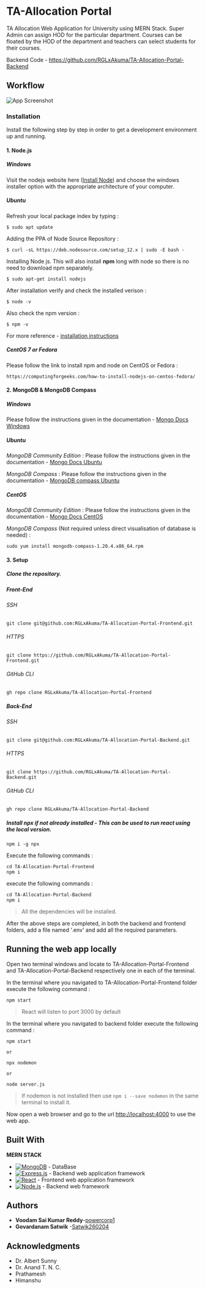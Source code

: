 # TA-Allocation Portal

TA Allocation Web Application for University using MERN Stack. Super Admin can assign HOD for the particular department. Courses can be floated by the HOD of the department and teachers can select students for their courses.

Backend Code - https://github.com/RGLxAkuma/TA-Allocation-Portal-Backend

## Workflow

![App Screenshot](https://i.postimg.cc/Qx8h33ps/Drawing2-Model.png)

### Installation

Install the following step by step in order to get a development environment up and running.

#### 1. Node.js

##### Windows

Visit the nodejs website here ([Install Node](https://nodejs.org/en/download/)) and choose the windows installer option
with the appropriate architecture of your computer.

##### Ubuntu

Refresh your local package index by typing :

```
$ sudo apt update
```

Adding the PPA of Node Source Repository :

```
$ curl -sL https://deb.nodesource.com/setup_12.x | sudo -E bash -
```

Installing Node js. This will also install **npm** long with node so there is no need to download npm separately.

```
$ sudo apt-get install nodejs
```

After installation verify and check the installed verison :

```
$ node -v
```

Also check the npm version :

```
$ npm -v
```

For more reference - [installation instructions](https://tecadmin.net/install-latest-nodejs-npm-on-ubuntu/)

##### CentOS 7 or Fedora

Please follow the link to install npm and node on CentOS or Fedora :

```
https://computingforgeeks.com/how-to-install-nodejs-on-centos-fedora/
```

#### 2. MongoDB & MongoDB Compass

##### Windows

Please follow the instructions given in the documentation -
[Mongo Docs Windows](https://docs.mongodb.com/manual/tutorial/install-mongodb-on-windows/)

##### Ubuntu

_MongoDB Community Edition_ :
Please follow the instructions given in the documentation -
[Mongo Docs Ubuntu](https://docs.mongodb.com/manual/tutorial/install-mongodb-on-ubuntu/)

_MongoDB Compass_ :
Please follow the instructions given in the documentation -
[MongoDB compass Ubuntu](https://docs.mongodb.com/compass/master/install/)

##### CentOS

_MongoDB Community Edition_ :
Please follow the instructions given in the documentation -
[Mongo Docs CentOS](https://docs.mongodb.com/manual/tutorial/install-mongodb-on-red-hat/)

_MongoDB Compass_ (Not required unless direct visualisation of database is needed) :

```
sudo yum install mongodb-compass-1.20.4.x86_64.rpm
```

#### 3. Setup

##### Clone the repository.

##### Front-End

###### SSH

```
git clone git@github.com:RGLxAkuma/TA-Allocation-Portal-Frontend.git
```

###### HTTPS

```
git clone https://github.com/RGLxAkuma/TA-Allocation-Portal-Frontend.git
```

###### GitHub CLI

```
gh repo clone RGLxAkuma/TA-Allocation-Portal-Frontend
```

##### Back-End

###### SSH

```
git clone git@github.com:RGLxAkuma/TA-Allocation-Portal-Backend.git
```

###### HTTPS

```
git clone https://github.com/RGLxAkuma/TA-Allocation-Portal-Backend.git
```

###### GitHub CLI

```
gh repo clone RGLxAkuma/TA-Allocation-Portal-Backend
```

##### Install npx if not already installed - This can be used to run react using the local version.

```
npm i -g npx
```

Execute the following commands :

```
cd TA-Allocation-Portal-Frontend
npm i
```

execute the following commands :

```
cd TA-Allocation-Portal-Backend
npm i
```

> All the dependencies will be installed.

After the above steps are completed, in both the backend and frontend folders, add a file named '.env'
and add all the required parameters.

## Running the web app locally

Open two terminal windows and locate to TA-Allocation-Portal-Frontend and TA-Allocation-Portal-Backend respectively one
in each of the terminal.

In the terminal where you navigated to TA-Allocation-Portal-Frontend folder execute the following command :

```
npm start
```

> React will listen to port 3000 by default

In the terminal where you navigated to backend folder execute the following command :

```
npm start

or

npx nodemon

or

node server.js
```

> If nodemon is not installed then use `npm i --save nodemon` in the same terminal to install it.

Now open a web browser and go to the url [http://localhost:4000](http://localhost:4000) to use the web app.

## Built With

**MERN STACK**


- [![MongoDB](https://img.shields.io/badge/MongoDB-4EA94B?style=for-the-badge&logo=mongodb&logoColor=white)](https://github.com/mongodb/mongo) - DataBase
- [![Express.js](https://img.shields.io/badge/Express.js-404D59?style=for-the-badge)](https://rometools.github.io/rome/) - Backend web application framework
- [![React](https://img.shields.io/badge/React-20232A?style=for-the-badge&logo=react&logoColor=61DAFB)](https://react.dev/learn) - Frontend web application framework
- [![Node.js](https://img.shields.io/badge/Node.js-43853D?style=for-the-badge&logo=node.js&logoColor=white)](https://maven.apache.org/) - Backend web framework

## Authors

- **Voodam Sai Kumar Reddy**-[powercorp1](https://github.com/powercorp1)
- **Govardanam Satwik** -[Satwik260204](https://github.com/Satwik260204)

## Acknowledgments

- Dr. Albert Sunny
- Dr. Anand T. N. C.
- Prathamesh
- Himanshu
